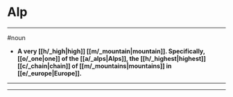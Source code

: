 # Alp
---
#noun
- **A very [[h/_high|high]] [[m/_mountain|mountain]]. Specifically, [[o/_one|one]] of the [[a/_alps|Alps]], the [[h/_highest|highest]] [[c/_chain|chain]] of [[m/_mountains|mountains]] in [[e/_europe|Europe]].**
---
---

